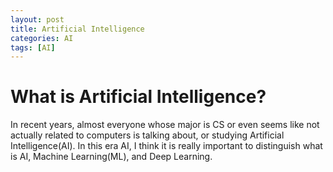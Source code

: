 ```yaml
---
layout: post
title: Artificial Intelligence
categories: AI
tags: [AI]
---
```

# What is Artificial Intelligence?
<t>In recent years, almost everyone whose major is CS or even seems like not actually related to computers is talking about, or studying Artificial Intelligence(AI). In this era AI, I think it is really important to distinguish what is AI, Machine Learning(ML), and Deep Learning.
